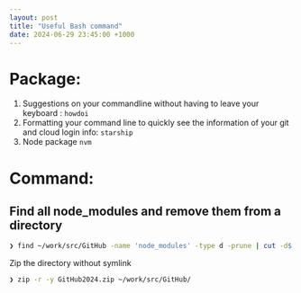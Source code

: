 ```yaml
---
layout: post
title: "Useful Bash command"
date: 2024-06-29 23:45:00 +1000
---
```


# Package:
1. Suggestions on your commandline without having to leave your keyboard : `howdoi`
2. Formatting your command line to quickly see the information of your git and cloud login info: `starship`
3. Node package `nvm`

# Command:

## Find all node_modules and remove them from a directory
```bash
❯ find ~/work/src/GitHub -name 'node_modules' -type d -prune | cut -d$'\n' -f1 | xargs -L1 rm -rf
```
Zip the directory without symlink
```bash
❯ zip -r -y GitHub2024.zip ~/work/src/GitHub/
```
